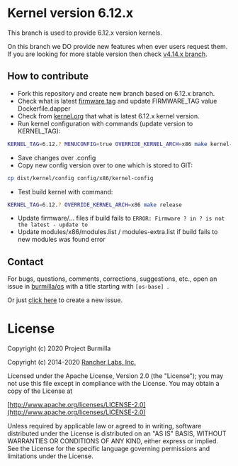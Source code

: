 # Kernel version 6.12.x
This branch is used to provide 6.12.x version kernels.

On this branch we DO provide new features when ever users request them.
If you are looking for more stable version then check [v4.14.x branch](https://github.com/burmilla/os-kernel/tree/v4.14.x).

## How to contribute
- Fork this repository and create new branch based on 6.12.x branch.
- Check what is latest [firmware tag](https://git.kernel.org/pub/scm/linux/kernel/git/firmware/linux-firmware.git/refs/) and update FIRMWARE_TAG value Dockerfile.dapper
- Check from [kernel.org](https://www.kernel.org/) that what is latest 6.12.x kernel version.
- Run kernel configuration with commands (update version to KERNEL_TAG):
```bash
KERNEL_TAG=6.12.? MENUCONFIG=true OVERRIDE_KERNEL_ARCH=x86 make kernel-config
```
- Save changes over .config
- Copy new config version over to one which is stored to GIT:
```bash
cp dist/kernel/config config/x86/kernel-config
```
- Test build kernel with command:
```bash
KERNEL_TAG=6.12.? OVERRIDE_KERNEL_ARCH=x86 make release
```
- Update firmware/... files if build fails to `ERROR: Firmware ? in ? is not the latest - update to`
- Update modules/x86/modules.list / modules-extra.list if build fails to new modules was found error

## Contact
For bugs, questions, comments, corrections, suggestions, etc., open an issue in
 [burmilla/os](//github.com/burmilla/os/issues) with a title starting with `[os-base] `.

Or just [click here](//github.com/burmilla/os/issues/new?title=%5Bos-base%5D%20) to create a new issue.


# License
Copyright (c) 2020 Project Burmilla

Copyright (c) 2014-2020 [Rancher Labs, Inc.](http://rancher.com)

Licensed under the Apache License, Version 2.0 (the "License");
you may not use this file except in compliance with the License.
You may obtain a copy of the License at

[http://www.apache.org/licenses/LICENSE-2.0](http://www.apache.org/licenses/LICENSE-2.0)

Unless required by applicable law or agreed to in writing, software
distributed under the License is distributed on an "AS IS" BASIS,
WITHOUT WARRANTIES OR CONDITIONS OF ANY KIND, either express or implied.
See the License for the specific language governing permissions and
limitations under the License.
